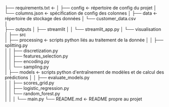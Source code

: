 
├── requirements.txt                            <-
│
├── config                                      <- répertoire de config du projet
│   └── columns.json                            <- spécification de config des colonnes
│
├── data                                        <- répertoire de stockage des données
│   └── customer_data.csv                               
│           
├── outputs
│   ├── streamlit
│   │   └── streamlit_app.py
│   └── visualisation
│
├── src                                                                        
│   ├── processing                                <- scripts python liés au traitement de la donnée
│   │   ├── splitting.py                                                        
│   │   ├── discretization.py                                               
│   │   ├── features_selection.py                                               
│   │   ├── encoding.py                                                             
│   │   └── sampling.py                                                         
│   ├── models                                  <- scripts python d'entraînement de modèles et de calcul des prédictions
│   │   ├── evaluate_models.py                                                                  
│   │   ├── scores_grid.py    
│   │   ├── logistic_regression.py                                                                  
│   │   └── random_forest.py                                                                                            
│   │
│   └── main.py
└── README.md                                       <- README propre au projet
